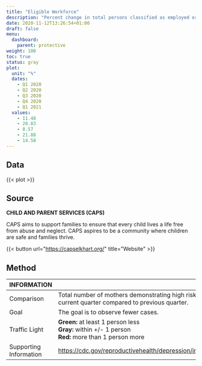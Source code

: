 ```yaml
---
title: "Eligible Workforce"
description: "Percent change in total persons classified as employed or unemployed."
date: 2020-11-12T13:26:54+01:00
draft: false
menu:
  dashboard:
    parent: protective
weight: 100
toc: true
status: gray
plot:
  unit: "%"
  dates:
    - Q1 2020
    - Q2 2020
    - Q3 2020
    - Q4 2020
    - Q1 2021
  values:
    - 11.48
    - 20.83
    - 8.57
    - 21.88
    - 14.58
---
```


## Data

{{< plot >}}

## Source

**CHILD AND PARENT SERVICES (CAPS)**

CAPS aims to support families to ensure that every child lives a life free from abuse and neglect. CAPS aspires to be a community where children are safe and families thrive.

{{< button url="https://capselkhart.org/" title="Website" >}}

## Method

| INFORMATION | |
| --- | ----------- |
| Comparison | Total number of mothers demonstrating high risk in current quarter compared to previous quarter. |
| Goal | The goal is to observe fewer cases. |
| Traffic Light |  **Green:** at least 1 person less<br>**Gray:** within +/- 1 person<br>   **Red:** more than 1 person more |
| Supporting Information | <https://cdc.gov/reproductivehealth/depression/index.htm> |

